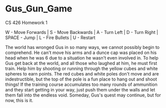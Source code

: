 # Gus_Gun_Game
CS 426 Homework 1

W - Move Forwards |
S - Move Backwards |
A - Turn Left |
D - Turn Right |
SPACE - Jump |
L - Fire Bullets |
U - Restart

The world has wronged Gus in so many ways, we cannot possibly begin to comprehend.
He can't move his arms and a dunce cap was placed on his head when he was 6 due to a situation he wasn't even involved in.
To help Gus get back at the world, and all those who laughed at him, he must first train.
Help him by shooting or running through the yellow cubes and white spheres to earn points.
The red cubes and white poles don't move and are indestructible, but the top of the pole is a fun place to hang out and shoot things!
If the training course accumulates too many rounds of ammunition and they start getting in your way, 
just push them under the walls and let them fall into the endless void. 
Someday, Gus's quest may continue, but for now, this is it.
